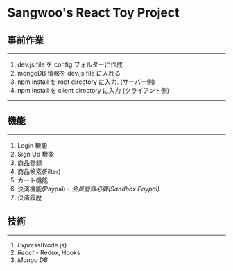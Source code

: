 # Sangwoo's React Toy Project

## 事前作業

---

1. dev.js file を config フォルダーに作成
2. mongoDB 情報を dev.js file に入れる
3. npm install を root directory に入力. (サーバー側)
4. npm install を client directory に入力 (クライアント側)
   <br />

---

## 機能

---

1. Login 機能
2. Sign Up 機能
3. 商品登録
4. 商品検索(Filter)
5. カート機能
6. 決済機能(Paypal) - _会員登録必要(Sandbox Paypal)_
7. 決済履歴

## 技術

---

1. _Express_(Node.js)
2. _React_ - Redux, Hooks
3. _Mongo DB_
